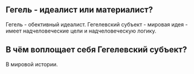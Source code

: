 ## Гегель - идеалист или материалист?
Гегель - обективный идеалист.
Гегелевский субъект - мировая идея - имеет надчеловеческие цели и надчеловеческую логику.

## В чём воплощает себя Гегелевский субъект?
В мировой истории.
